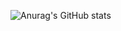![Anurag's GitHub stats](https://github-readme-stats.vercel.app/api?username=JBeanny&show_icons=true&theme=radical)
